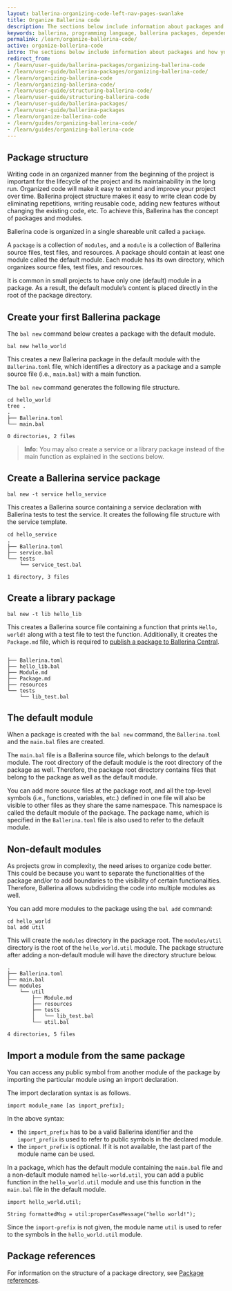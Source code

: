 ```yaml
---
layout: ballerina-organizing-code-left-nav-pages-swanlake
title: Organize Ballerina code
description: The sections below include information about packages and how you can manage the growth of your source code.
keywords: ballerina, programming language, ballerina packages, dependencies, importing modules
permalink: /learn/organize-ballerina-code/
active: organize-ballerina-code
intro: The sections below include information about packages and how you can manage the growth of your source code.
redirect_from:
- /learn/user-guide/ballerina-packages/organizing-ballerina-code
- /learn/user-guide/ballerina-packages/organizing-ballerina-code/
- /learn/organizing-ballerina-code
- /learn/organizing-ballerina-code/
- /learn/user-guide/structuring-ballerina-code/
- /learn/user-guide/structuring-ballerina-code
- /learn/user-guide/ballerina-packages/
- /learn/user-guide/ballerina-packages
- /learn/organize-ballerina-code
- /learn/guides/organizing-ballerina-code/
- /learn/guides/organizing-ballerina-code
---
```


## Package structure

Writing code in an organized manner from the beginning of the project is important for the lifecycle of the project and its maintainability in the long run. Organized code will make it easy to extend and improve your project over time. Ballerina project structure makes it easy to write clean code by eliminating repetitions, writing reusable code, adding new features without changing the existing code, etc. To achieve this, Ballerina has the concept of packages and modules. 

Ballerina code is organized in a single shareable unit called a `package`.

A `package` is a collection of `modules`, and a `module` is a collection of Ballerina source files, test files, and resources. A package should contain at least one module called the default module. Each module has its own directory, which organizes source files, test files, and resources.

It is common in small projects to have only one (default) module in a package. As a result, the default module’s content is placed directly in the root of the package directory.

## Create your first Ballerina package

The `bal new` command below creates a package with the default module. 

```
bal new hello_world
```

This creates a new Ballerina package  in the default module with the `Ballerina.toml` file, which identifies a directory as a package and a sample source file (i.e., `main.bal`) with a main function.

The `bal new` command generates the following file structure.

```
cd hello_world
tree .
.
├── Ballerina.toml
└── main.bal
    
0 directories, 2 files
```

>**Info:** You may also create a service or a library package instead of the main function as explained in the sections below. 

## Create a Ballerina service package

```
bal new -t service hello_service
```

This creates a Ballerina source containing a service declaration with Ballerina tests to test the service. It creates the following file structure with the service template.  

```
cd hello_service
.
├── Ballerina.toml
├── service.bal
└── tests
    └── service_test.bal

1 directory, 3 files
```

## Create a library package

```
bal new -t lib hello_lib
```

This creates a Ballerina source file containing a function that prints `Hello, world!` along with a test file to test the function. Additionally, it creates the `Package.md` file, which is required to [publish a package to Ballerina Central](/learn/publish-packages-to-ballerina-central).

```

├── Ballerina.toml
├── hello_lib.bal
├── Module.md
├── Package.md
├── resources
└── tests
    └── lib_test.bal
```

## The default module

When a package is created with the `bal new` command, the `Ballerina.toml` and the `main.bal` files are created. 

The `main.bal` file is a Ballerina source file, which belongs to the default module. 
The root directory of the default module is the root directory of the package as well. 
Therefore, the package root directory contains files that belong to the package as well as the default module.

You can add more source files at the package root, and all the top-level symbols (i.e., functions, variables, etc.) defined in one file will also be visible to other files as they share the same namespace.
This namespace is called the default module of the package. The package name, which is specified in the `Ballerina.toml` file is also used to refer to the default module.

## Non-default modules

As projects grow in complexity, the need arises to organize code better. 
This could be because you want to separate the functionalities of the package and/or to add boundaries to the visibility of certain functionalities. 
Therefore, Ballerina allows subdividing the code into multiple modules as well.

You can add more modules to the package using the `bal add` command:

```
cd hello_world
bal add util
```

This will create the `modules` directory in the package root. The `modules/util` directory is the root of the `hello_world.util` module. 
The package structure after adding a non-default module will have the directory structure below.

```
.
├── Ballerina.toml
├── main.bal
└── modules
    └── util
        ├── Module.md
        ├── resources
        ├── tests
        │   └── lib_test.bal
        └── util.bal

4 directories, 5 files
```

## Import a module from the same package 

You can access any public symbol from another module of the package by importing the particular module using an import declaration. 

The import declaration syntax is as follows.

```ballerina
import module_name [as import_prefix];
```

In the above syntax:
* the `import_prefix` has to be a valid Ballerina identifier and the `import_prefix` is used to refer to public symbols in the declared module.
* the `import_prefix` is optional. If it is not available, the last part of the module name can be used.

In a package, which has the default module containing the `main.bal` file and a non-default module named `hello-world.util`, you can add a public function in the `hello_world.util` module and use this function in the `main.bal` file in the default module.

```ballerina
import hello_world.util;

String formattedMsg = util:properCaseMessage("hello world!");
```

Since the `import-prefix` is not given, the module name `util` is used to refer to the symbols in the `hello_world.util` module. 

## Package references

For information on the structure of a package directory, see [Package references](/learn/organize-ballerina-code/package-references/).
